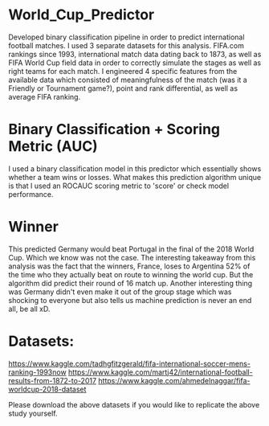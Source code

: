 # World_Cup_Predictor
Developed binary classification pipeline in order to predict international football matches. I used 3 separate datasets for
this analysis. FIFA.com rankings since 1993, international match data dating back to 1873, as well as FIFA World Cup field data
in order to correctly simulate the stages as well as right teams for each match. I engineered 4 specific features from the 
available data which consisted of meaningfulness of the match (was it a Friendly or Tournament game?), point and rank 
differential, as well as average FIFA ranking.

# Binary Classification + Scoring Metric (AUC)
I used a binary classification model in this predictor which essentially shows whether a team wins or losses. What makes this
prediction algorithm unique is that I used an ROCAUC scoring metric to 'score' or check model performance. 

# Winner
This predicted Germany would beat Portugal in the final of the 2018 World Cup. Which we know was not the case. The interesting 
takeaway from this analysis was the fact that the winners, France, loses to Argentina 52% of the time who they actually beat on 
route to winning the world cup. But the algorithm did predict their round of 16 match up. Another interesting thing was Germany
didn't even make it out of the group stage which was shocking to everyone but also tells us machine prediction is never an end
all, be all xD.

# Datasets:
https://www.kaggle.com/tadhgfitzgerald/fifa-international-soccer-mens-ranking-1993now
https://www.kaggle.com/martj42/international-football-results-from-1872-to-2017
https://www.kaggle.com/ahmedelnaggar/fifa-worldcup-2018-dataset

Please download the above datasets if you would like to replicate the above study yourself.


